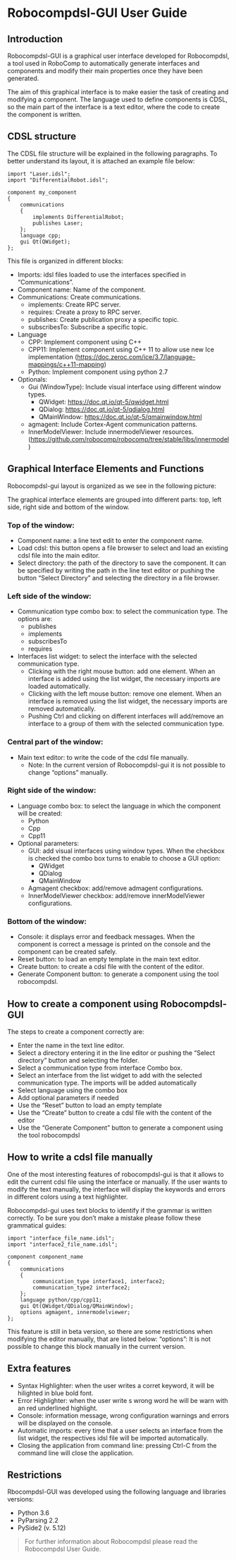 # Robocompdsl-GUI User Guide

Introduction
---
Robocompdsl-GUI is a graphical user interface developed for Robocompdsl, a tool used in RoboComp to automatically generate interfaces and components and modify their main properties once they have been generated. 

The aim of this graphical interface is to make easier the task of creating and modifying a component. The language used to define components is CDSL, so the main part of the interface is a text editor, where the code to create the component is written.

CDSL structure
---
The CDSL file structure will be explained in the following paragraphs. To better understand its layout, it is attached an example file below:

```
import "Laser.idsl";
import "DifferentialRobot.idsl";

component my_component
{
	communications
	{
		implements DifferentialRobot;
		publishes Laser;
	};
	language cpp;
	gui Qt(QWidget);
};
```

This file is organized in different blocks:
- Imports: idsl files loaded to use the interfaces specified in “Communications”.
- Component name: Name of the component.
- Communications: Create communications.
    - implements: Create RPC server.
    - requires: Create a proxy to RPC server.
    - publishes: Create publication proxy a specific topic.
    - subscribesTo: Subscribe a specific topic.
- Language
    - CPP: Implement component using C++
    - CPP11: Implement component using C++ 11 to allow use new Ice implementation (https://doc.zeroc.com/ice/3.7/language-mappings/c++11-mapping)
    - Python: Implement component using python 2.7
- Optionals:
    - Gui (WindowType): Include visual interface using different window types.
       - QWidget: https://doc.qt.io/qt-5/qwidget.html
       - QDialog: https://doc.qt.io/qt-5/qdialog.html
       - QMainWindow: https://doc.qt.io/qt-5/qmainwindow.html
    - agmagent: Include Cortex-Agent communication patterns.
    - InnerModelViewer: Include innermodelViewer resources. (https://github.com/robocomp/robocomp/tree/stable/libs/innermodel)

Graphical Interface Elements and Functions
---

Robocompdsl-gui layout is organized as we see in the following picture:


The graphical interface elements are grouped into different parts: top, left side, right side and bottom of the window.

### Top of the window:
- Component name: a line text edit to enter the component name.
- Load cdsl: this button opens a file browser to select and load an existing cdsl file into the main editor.
- Select directory: the path of the directory to save the component. It can be specified by writing the path in the line text editor or pushing the button “Select Directory” and selecting the directory in a file browser.

### Left side of the window:
- Communication type combo box: to select the communication type. The options are:
    - publishes
    - implements
    - subscribesTo
    - requires
- Interfaces list widget: to select the interface with the selected communication type.
    - Clicking with the right mouse button: add one element. When an interface is added using the list widget, the necessary imports are loaded automatically.
    - Clicking with the left mouse button: remove one element. When an interface is removed using the list widget, the necessary imports are removed automatically.
    - Pushing Ctrl and clicking on different interfaces will add/remove an interface to a group of them with the selected communication type.

### Central part of the window:
- Main text editor: to write the code of the cdsl file manually.
    - Note: In the current version of Robocompdsl-gui it is not possible to change “options” manually.

### Right side of the window:
- Language combo box: to select the language in which the component will be created:
    - Python
    - Cpp
    - Cpp11
- Optional parameters:
    - GUI: add visual interfaces using window types. When the checkbox is checked the combo box turns to enable to choose a GUI option:
        - QWidget
        - QDialog
        - QMainWindow
    - Agmagent checkbox: add/remove admagent configurations.
    - InnerModelViewer checkbox: add/remove innerModelViewer configurations.

### Bottom of the window:
- Console: it displays error and feedback messages. When the component is correct a message is printed on the console and the component can be created safely.
- Reset button: to load an empty template in the main text editor.
- Create button: to create a cdsl file with the content of the editor.
- Generate Component button: to generate a component using the tool robocompdsl.

How to create a component using Robocompdsl-GUI
---
The steps to create a component correctly are:
- Enter the name in the text line editor.
- Select a directory entering it in the line editor or pushing the “Select directory” button and selecting the folder.
- Select a communication type from interface Combo box.
- Select an interface from the list widget to add with the selected communication type. The imports will be added automatically
- Select language using the combo box
- Add optional parameters if needed
- Use the “Reset” button to load an empty template
- Use the “Create” button to create a cdsl file with the content of the editor
- Use the “Generate Component” button to generate a component using the tool robocompdsl

How to write a cdsl file manually
----

One of the most interesting features of robocompdsl-gui is that it allows to edit the current cdsl file using the interface or manually. If the user wants to modify the text manually, the interface will display the keywords and errors in different colors using a text highlighter.

Robocompdsl-gui uses text blocks to identify if the grammar is written correctly. To be sure you don’t make a mistake please follow these grammatical guides:

```
import "interface_file_name.idsl";
import "interface2_file_name.idsl";

component component_name
{
	communications
	{
		communication_type interface1, interface2;
		communication_type2 interface2;
	};
	language python/cpp/cpp11;
	gui Qt(QWidget/QDialog/QMainWindow);
	options agmagent, innermodelviewer;
};
```

This feature is still in beta version, so there are some restrictions when modifying the editor manually, that are listed below:
“options”: It is not possible to change this block manually in the current version.

Extra features
---
- Syntax Highlighter: when the user writes a corret keyword, it will be hilighted in blue bold font.   
- Error Highlighter: when the user write s wrong word he will be warn with an red underlined highlight.
- Console: information message, wrong configuration warnings and errors will be displayed on the console.
- Automatic imports: every time that a user selects an interface from the list widget, the respectives idsl file will be imported automatically.
- Closing the application from command line: pressing Ctrl-C from the command line will close the application.

Restrictions
---
Rbocompdsl-GUI was developed using the following language and libraries versions:
- Python 3.6
- PyParsing 2.2
- PySide2 (v. 5.12)

>For further information about Robocompdsl please read the Robocompdsl User Guide.
